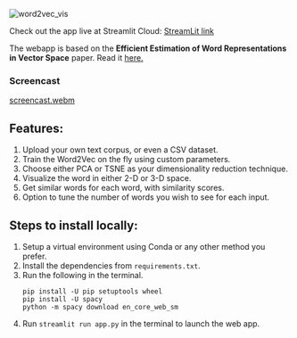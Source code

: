 ![word2vec_vis](https://socialify.git.ci/GunjanDhanuka/word2vec_vis/image?description=1&descriptionEditable=Semantic%20word%20embeddings%20visualizer%20for%20your%20own%20text%20data.&font=Rokkitt&language=1&name=1&owner=1&pattern=Signal&theme=Light)

Check out the app live at Streamlit Cloud: [StreamLit link](https://gunjandhanuka-word2vec-vis-app-h90z23.streamlitapp.com/)

The webapp is based on the **Efficient Estimation of Word Representations in Vector Space** paper. Read it [here.](https://arxiv.org/abs/1301.3781)

### Screencast
[screencast.webm](https://user-images.githubusercontent.com/68523530/179350658-015f1fac-f5e8-4075-9e3a-12e09486904c.webm)

## Features:
1. Upload your own text corpus, or even a CSV dataset.
2. Train the Word2Vec on the fly using custom parameters.
3. Choose either PCA or TSNE as your dimensionality reduction technique.
4. Visualize the word in either 2-D or 3-D space.
5. Get similar words for each word, with similarity scores.
6. Option to tune the number of words you wish to see for each input.

## Steps to install locally:
1. Setup a virtual environment using Conda or any other method you prefer.
2. Install the dependencies from `requirements.txt`.
3. Run the following in the terminal.
    ```
    pip install -U pip setuptools wheel
    pip install -U spacy
    python -m spacy download en_core_web_sm
    ```
4. Run `streamlit run app.py` in the terminal to launch the web app.


